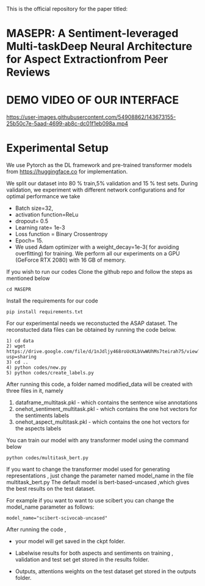 This is the official repository for the paper titled:

# MASEPR: A Sentiment-leveraged Multi-taskDeep Neural Architecture for Aspect Extractionfrom Peer Reviews

# DEMO VIDEO OF OUR INTERFACE

https://user-images.githubusercontent.com/54908862/143673155-25b50c7e-5aad-4699-ab8c-dc01f1eb098a.mp4


# Experimental Setup

We use Pytorch as the DL framework and pre-trained transformer models from  https://huggingface.co for implementation.

We split our dataset into 80 \% train,5\% validation and 15 \% test sets.
During validation, we experiment with different network configurations and for optimal performance we take 
* Batch size=32, 
* activation function=ReLu
* dropout= 0.5 
* Learning rate= 1e-3 
* Loss function = Binary Crossentropy 
* Epoch= 15.
* We used Adam optimizer with  a weight\_decay=1e-3( for avoiding overfitting) for training. 
We perform all our experiments on a GPU (GeForce RTX 2080) with 16 GB of memory.

If you wish to run our codes
Clone the github repo and follow the steps as mentioned below

    cd MASEPR
    
Install the requirements for our code

    pip install requirements.txt

For our experimental needs we reconstucted the ASAP dataset. The reconstucted data files can be obtained by running the code below.

    1) cd data
    2) wget https://drive.google.com/file/d/1nJdljy468roUcKLbVwWUhMs7teirah75/view?usp=sharing
    3) cd ..
    4) python codes/new.py
    5) python codes/create_labels.py
    
 After running this code, a folder named modified_data will be created with three files in it, namely
 
 1) dataframe_multitask.pkl        - which contains the sentence wise annotations
 2) onehot_sentiment_multitask.pkl - which contains the one hot vectors for the sentiments labels
 3) onehot_aspect_multitask.pkl    - which contains the one hot vectors for the aspects labels


You can train our model with any transformer model using the command below

    python codes/multitask_bert.py
    
If you want to change the transformer model used for generating representations , just change the parameter named model_name in the file multitask_bert.py
The default model is bert-based-uncased ,which gives the best results on the test dataset.



For example if you want to want to use scibert you can change the model_name parameter as follows:

    model_name="scibert-scivocab-uncased"
    
    
After running the code , 

* your model  will get saved in the ckpt folder.

* Labelwise results for both aspects and sentiments on training , validation and test set get stored in the results folder.

* Outputs, attentions weights on the test dataset get stored in the outputs folder. 




<!-- 
Sample data:

ids           | sentences                                         | aspects
------------- | -------------                                     | -----------
0             | the issue researched in this work is of signif... | [motivation]
1             | is this comparison fair                           | [meaningful]


![alt text](https://github.com/HardikArora17/MASPR-PAKDD-2021/blob/ce9bc5e21925c8dc45967d00c4ae26b95ab5f035/loss_bert_multi.png)
 -->
